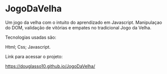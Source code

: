 # JogoDaVelha

Um jogo da velha com o intuito do aprendizado em Javascript.
Manipulaçao do DOM, validação de vitórias e empates no tradicional Jogo da Velha.

Tecnologias usadas são:

Html;
Css;
Javascript.

Link para acessar o projeto:

https://douglasso10.github.io/JogoDaVelha/
